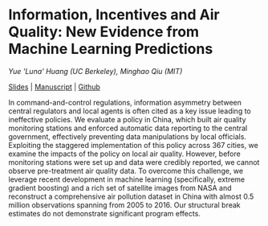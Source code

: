 # Information, Incentives and Air Quality: New Evidence from Machine Learning Predictions

_Yue 'Luna' Huang (UC Berkeley), Minghao Qiu (MIT)_

[Slides](/docs/slides.pdf) | [Manuscript](/docs/manuscript.pdf) | [Github](https://github.com/luna983/air-quality-machine-learning)

In command-and-control regulations, information asymmetry between central regulators and local agents is often cited as a key issue leading to ineffective policies. We evaluate a policy in China, which built air quality monitoring stations and enforced automatic data reporting to the central government, effectively preventing data manipulations by local officials. Exploiting the staggered implementation of this policy across 367 cities, we examine the impacts of the policy on local air quality. However, before monitoring stations were set up and data were credibly reported, we cannot observe pre-treatment air quality data. To overcome this challenge, we leverage recent development in machine learning (specifically, extreme gradient boosting) and a rich set of satellite images from NASA and reconstruct a comprehensive air pollution dataset in China with almost 0.5 million observations spanning from 2005 to 2016. Our structural break estimates do not demonstrate significant program effects.
